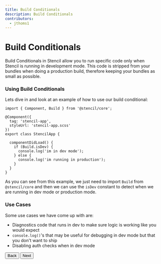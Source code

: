 ```yaml
---
title: Build Conditionals
description: Build Conditionals
contributors:
  - jthoms1
---
```

# Build Conditionals

Build Conditionals in Stencil allow you to run specific code only when Stencil is running in development mode. This code is stripped from your bundles when doing a production build, therefore keeping your bundles as small as possible.

### Using Build Conditionals

Lets dive in and look at an example of how to use our build conditional:

```tsx
import { Component, Build } from '@stencil/core';

@Component({
  tag: 'stencil-app',
  styleUrl: 'stencil-app.scss'
})
export class StencilApp {

  componentDidLoad() {
    if (Build.isDev) {
      console.log('im in dev mode');
    } else {
      console.log('im running in production');
    }
  }
}
```

As you can see from this example, we just need to import `Build` from `@stencil/core` and then we can use the `isDev` constant to detect when we are running in dev mode or production mode.

### Use Cases

Some use cases we have come up with are:

- Diagnostics code that runs in dev to make sure logic is working like you would expect
- `console.log()`'s that may be useful for debugging in dev mode but that you don't want to ship
- Disabling auth checks when in dev mode


<stencil-route-link url="/docs/docs-auto-generation" router="#router" custom="true">
  <button class="pull-left btn btn--secondary">
    Back
  </button>
</stencil-route-link>

<stencil-route-link url="/docs/plugins" custom="true">
  <button class='pull-right btn btn--primary'>
    Next
  </button>
</stencil-route-link>